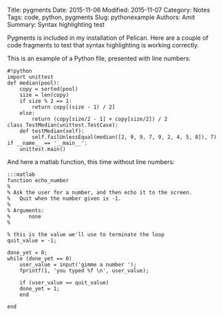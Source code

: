 Title: pygments
Date: 2015-11-06
Modified: 2015-11-07
Category: Notes
Tags: code, python, pygments
Slug: pythonexample
Authors: Amit
Summary: Syntax highlighting test

Pygments is included in my installation of Pelican. Here are a couple of code fragments to test that syntax highlighting is working correctly.

This is an example of a Python file, presented with line numbers:

    #!python
    import unittest
    def median(pool):
        copy = sorted(pool)
        size = len(copy)
        if size % 2 == 1:
            return copy[(size - 1) / 2]
        else:
            return (copy[size/2 - 1] + copy[size/2]) / 2
    class TestMedian(unittest.TestCase):
        def testMedian(self):
            self.failUnlessEqual(median([2, 9, 9, 7, 9, 2, 4, 5, 8]), 7)
    if __name__ == '__main__':
        unittest.main()

And here a matlab function, this time without line numbers:

    :::matlab
    function echo_number
    %
    % Ask the user for a number, and then echo it to the screen.
    %   Quit when the number given is -1.
    %   
    % Arguments:
    %      none
    %                   

    % this is the value we'll use to terminate the loop
    quit_value = -1;

    done_yet = 0;
    while (done_yet == 0)
        user_value = input('gimme a number ');
        fprintf(1, 'you typed %f \n', user_value);

        if (user_value == quit_value)
        done_yet = 1;
        end
        
    end